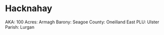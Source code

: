 # Hacknahay

AKA: 100
Acres: Armagh
Barony: Seagoe
County: Oneilland East
PLU: Ulster
Parish: Lurgan